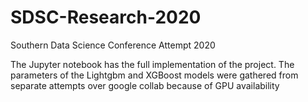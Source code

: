 # SDSC-Research-2020
Southern Data Science Conference Attempt 2020

The Jupyter notebook has the full implementation of the project.
The parameters of the Lightgbm and XGBoost models were gathered from separate attempts over google collab because of GPU availability
